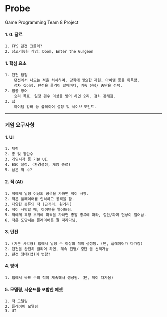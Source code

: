 # Probe
Game Programming Team 8 Project


#### 1. 0. 장르

	1. FPS 던전 크롤러?
	2. 참고가능한 게임: Doom, Enter the Gungeon

#### 1. 핵심 요소

	1. 던전 탐험
		던전에서 나오는 적을 처치하며, 강화에 필요한 자원, 아이템 등을 획득함.
		점차 깊어짐. 던전을 클리어 할때마다, 계속 진행/ 중단을 선택.
	2. 침공 방어
		승리 목표. 일정 횟수 이상을 방어 하면 승리. 점차 강해짐.
	3. 집
		아이템 강화 등 플레이어 설정 및 세이브 포인트.

------------
### 게임 요구사항
#### 1. UI

	1. 체력
	2. 총 및 장탄수
	3. 게임시작 등 기본 UI.
	4. ESC 설정. (환경설정, 게임 종료)
	5. 남은 적 수?

#### 2. 적 (AI)

	1. 적에게 일정 이상의 공격을 가하면 적이 사망.
	2. 적은 플레이어를 인식하고 공격을 함.
	3. 다양한 종류의 적 (근거리, 원거리)
	4. 적이 사망할 때, 아이템을 떨어뜨림.
	5. 적에게 특정 부위에 피격을 가하면 총알 종류에 따라, 절단/파괴 현상이 일어남.
	6. 적은 도망치는 플레이어를 잘 따라다님.

#### 3. 던전

	1. (기본 사각형) 맵에서 일정 수 이상의 적이 생성됨. (단, 플레이어가 다가감)
	2. 던전을 완전히 클리어 하면, 계속 진행/ 중단 을 선택가능
	3. 던전 형태(맵)이 변함?

#### 4. 방어

	1. 맵에서 목표 수의 적이 계속해서 생성됨. (단, 적이 다가옴)

#### 5. 모델링, 사운드를 포함한 에셋

	1. 적 모델링
	2. 플레이어 모델링
	3. UI
